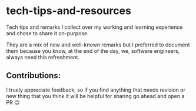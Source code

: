 # tech-tips-and-resources
Tech tips and remarks I collect over my working and learning experience and chose to share it on-purpose.

They are a mix of new and well-known remarks but I preferred to document them because you know, at the end of the day, we, software engineers, always need this refreshment.

## Contributions:
I truely appreciate feedback, so if you find anything that needs revision or new thing that you think it will be helpful for sharing go ahead and open a PR :wink: